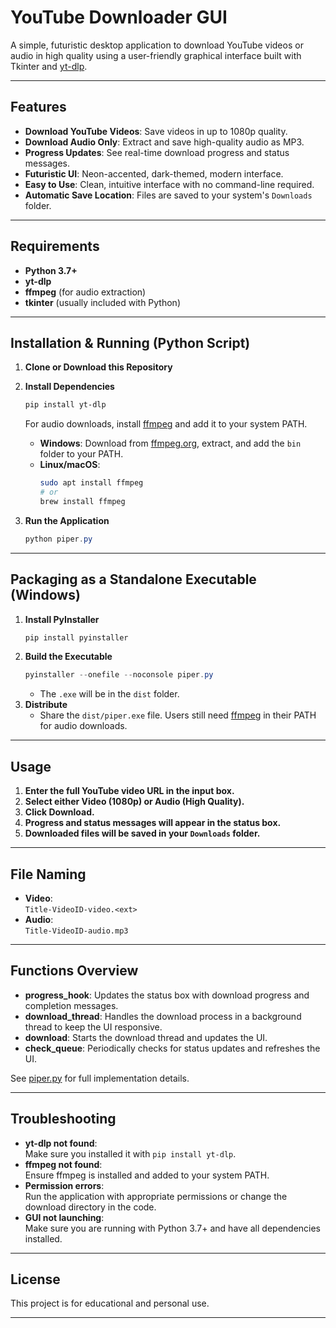 # YouTube Downloader GUI

A simple, futuristic desktop application to download YouTube videos or audio in high quality using a user-friendly graphical interface built with Tkinter and [yt-dlp](https://github.com/yt-dlp/yt-dlp).

---

## Features

- **Download YouTube Videos**: Save videos in up to 1080p quality.
- **Download Audio Only**: Extract and save high-quality audio as MP3.
- **Progress Updates**: See real-time download progress and status messages.
- **Futuristic UI**: Neon-accented, dark-themed, modern interface.
- **Easy to Use**: Clean, intuitive interface with no command-line required.
- **Automatic Save Location**: Files are saved to your system's `Downloads` folder.

---

## Requirements

- **Python 3.7+**
- **yt-dlp**  
- **ffmpeg** (for audio extraction)
- **tkinter** (usually included with Python)

---

## Installation & Running (Python Script)

1. **Clone or Download this Repository**
2. **Install Dependencies**

   ```powershell
   pip install yt-dlp
   ```

   For audio downloads, install [ffmpeg](https://ffmpeg.org/download.html) and add it to your system PATH.

   - **Windows**: Download from [ffmpeg.org](https://ffmpeg.org/download.html), extract, and add the `bin` folder to your PATH.
   - **Linux/macOS**:  
     ```sh
     sudo apt install ffmpeg
     # or
     brew install ffmpeg
     ```
3. **Run the Application**

   ```powershell
   python piper.py
   ```

---

## Packaging as a Standalone Executable (Windows)

1. **Install PyInstaller**
   ```powershell
   pip install pyinstaller
   ```
2. **Build the Executable**
   ```powershell
   pyinstaller --onefile --noconsole piper.py
   ```
   - The `.exe` will be in the `dist` folder.
3. **Distribute**
   - Share the `dist/piper.exe` file. Users still need [ffmpeg](https://ffmpeg.org/download.html) in their PATH for audio downloads.

---

## Usage

1. **Enter the full YouTube video URL in the input box.**
2. **Select either Video (1080p) or Audio (High Quality).**
3. **Click Download.**
4. **Progress and status messages will appear in the status box.**
5. **Downloaded files will be saved in your `Downloads` folder.**

---

## File Naming

- **Video**:  
  `Title-VideoID-video.<ext>`
- **Audio**:  
  `Title-VideoID-audio.mp3`

---

## Functions Overview

- **progress_hook**: Updates the status box with download progress and completion messages.
- **download_thread**: Handles the download process in a background thread to keep the UI responsive.
- **download**: Starts the download thread and updates the UI.
- **check_queue**: Periodically checks for status updates and refreshes the UI.

See [piper.py](piper.py) for full implementation details.

---

## Troubleshooting

- **yt-dlp not found**:  
  Make sure you installed it with `pip install yt-dlp`.
- **ffmpeg not found**:  
  Ensure ffmpeg is installed and added to your system PATH.
- **Permission errors**:  
  Run the application with appropriate permissions or change the download directory in the code.
- **GUI not launching**:  
  Make sure you are running with Python 3.7+ and have all dependencies installed.

---

## License

This project is for educational and personal use.

---
